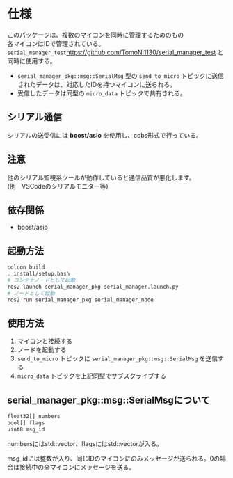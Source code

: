 # 仕様

このパッケージは、複数のマイコンを同時に管理するためのもの  
各マイコンはIDで管理されている。  
`serial_msnager_test`https://github.com/TomoNi1130/serial_manager_test と同時に使用する。

- `serial_manager_pkg::msg::SerialMsg` 型の `send_to_micro` トピックに送信されたデータは、対応したIDを持つマイコンに送られる。
- 受信したデータは同型の `micro_data` トピックで共有される。

## シリアル通信

シリアルの送受信には **boost/asio** を使用し、cobs形式で行っている。

## 注意

他のシリアル監視系ツールが動作していると通信品質が悪化します。  
(例　VSCodeのシリアルモニター等)

## 依存関係

- boost/asio

## 起動方法

```sh
colcon build
. install/setup.bash
# コンテナノードとして起動
ros2 launch serial_manager_pkg serial_manager.launch.py
# ノードとして起動
ros2 run serial_manager_pkg serial_manager_node
```

## 使用方法

1. マイコンと接続する
2. ノードを起動する
3. `send_to_micro` トピックに `serial_manager_pkg::msg::SerialMsg` を送信する
4. `micro_data` トピックを上記同型でサブスクライブする

## serial_manager_pkg::msg::SerialMsgについて

```sh
float32[] numbers
bool[] flags
uint8 msg_id
```

numbersにはstd::vector<double>、flagsにはstd::vector<bool>が入る。

msg_idには整数が入り、同じIDのマイコンにのみメッセージが送られる。0の場合は接続中の全マイコンにメッセージを送る。